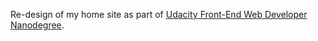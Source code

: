 Re-design of my home site as part of [Udacity Front-End Web Developer Nanodegree](https://www.udacity.com/course/front-end-web-developer-nanodegree--nd001?v=fe1).
